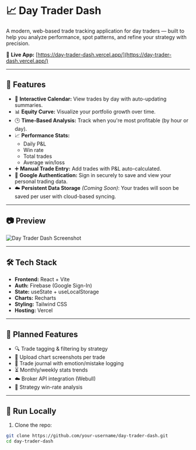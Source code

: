 # 📈 Day Trader Dash

A modern, web-based trade tracking application for day traders — built to help you analyze performance, spot patterns, and refine your strategy with precision.

🔗 **Live App:** [https://day-trader-dash.vercel.app/](https://day-trader-dash.vercel.app/)

---

## 🚀 Features

- 📅 **Interactive Calendar:** View trades by day with auto-updating summaries.
- 📊 **Equity Curve:** Visualize your portfolio growth over time.
- 🕒 **Time-Based Analysis:** Track when you're most profitable (by hour or day).
- 📈 **Performance Stats:**
  - Daily P&L
  - Win rate
  - Total trades
  - Average win/loss
- ➕ **Manual Trade Entry:** Add trades with P&L auto-calculated.
- 🔐 **Google Authentication:** Sign in securely to save and view your personal trading data.
- ☁️ **Persistent Data Storage** *(Coming Soon)*: Your trades will soon be saved per user with cloud-based syncing.

---

## 📷 Preview

![Day Trader Dash Screenshot](https://your-screenshot-url-if-available.com) <!-- Optional: Add an actual screenshot later -->

---

## 🛠️ Tech Stack

- **Frontend:** React + Vite
- **Auth:** Firebase (Google Sign-In)
- **State:** useState + useLocalStorage
- **Charts:** Recharts
- **Styling:** Tailwind CSS
- **Hosting:** Vercel

---

## 🧠 Planned Features

- 🔍 Trade tagging & filtering by strategy
- 📎 Upload chart screenshots per trade
- 📝 Trade journal with emotion/mistake logging
- ⏳ Monthly/weekly stats trends
- ☁️ Broker API integration (Webull)
- 🧠 Strategy win-rate analysis

---

## 📂 Run Locally

1. Clone the repo:

```bash
git clone https://github.com/your-username/day-trader-dash.git
cd day-trader-dash
